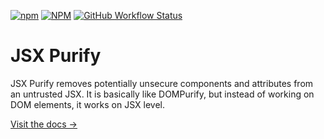 [![npm](https://img.shields.io/npm/v/jsx-purify?style=for-the-badge)](https://www.npmjs.com/package/jsx-purify)
[![NPM](https://img.shields.io/npm/l/jsx-purify?style=for-the-badge)](https://github.com/KurtGokhan/jsx-purify/blob/main/LICENSE)
[![GitHub Workflow Status](https://img.shields.io/github/actions/workflow/status/KurtGokhan/jsx-purify/ci.yml?style=for-the-badge)](https://github.com/KurtGokhan/jsx-purify/actions/workflows/ci.yml)

# JSX Purify

JSX Purify removes potentially unsecure components and attributes from an untrusted JSX. It is basically like DOMPurify, but instead of working on DOM elements, it works on JSX level.

[Visit the docs →](https://gkurt.com/jsx-purify/)
